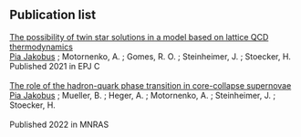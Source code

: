 ## Publication list

[The possibility of twin star solutions in a model based on lattice QCD thermodynamics](https://ui.adsabs.harvard.edu/abs/2021EPJC...81...41J/abstract)
<br /> <u>Pia Jakobus</u> ; Motornenko, A. ; Gomes, R. O. ; Steinheimer, J. ; Stoecker, H.
<br /> Published 2021 in EPJ C
<br>
<br>
[The role of the hadron-quark phase transition in core-collapse supernovae](https://ui.adsabs.harvard.edu/abs/2022MNRAS.516.2554J/abstract)
<br /> <u>Pia Jakobus</u> ; Mueller, B. ; Heger, A. ; Motornenko, A. ; Steinheimer, J. ; Stoecker, H.  
<br /> Published 2022 in MNRAS

